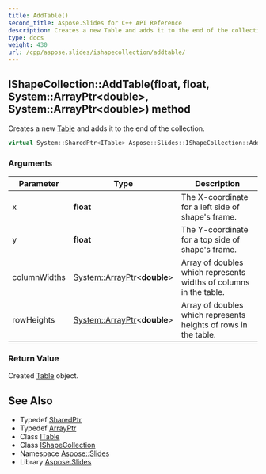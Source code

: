 ```yaml
---
title: AddTable()
second_title: Aspose.Slides for C++ API Reference
description: Creates a new Table and adds it to the end of the collection.
type: docs
weight: 430
url: /cpp/aspose.slides/ishapecollection/addtable/
---
```

## IShapeCollection::AddTable(float, float, System::ArrayPtr\<double\>, System::ArrayPtr\<double\>) method


Creates a new [Table](../../table/) and adds it to the end of the collection.

```cpp
virtual System::SharedPtr<ITable> Aspose::Slides::IShapeCollection::AddTable(float x, float y, System::ArrayPtr<double> columnWidths, System::ArrayPtr<double> rowHeights)=0
```


### Arguments

| Parameter | Type | Description |
| --- | --- | --- |
| x | **float** | The X-coordinate for a left side of shape's frame. |
| y | **float** | The Y-coordinate for a top side of shape's frame. |
| columnWidths | [System::ArrayPtr](../../../system/arrayptr/)\<**double**\> | Array of doubles which represents widths of columns in the table. |
| rowHeights | [System::ArrayPtr](../../../system/arrayptr/)\<**double**\> | Array of doubles which represents heights of rows in the table. |

### Return Value

Created [Table](../../table/) object.

## See Also

* Typedef [SharedPtr](../../system/sharedptr/)
* Typedef [ArrayPtr](../../system/arrayptr/)
* Class [ITable](../itable/)
* Class [IShapeCollection](./)
* Namespace [Aspose::Slides](../)
* Library [Aspose.Slides](../../)